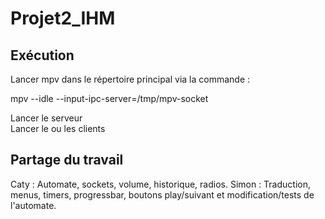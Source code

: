 # Projet2_IHM  

## Exécution  

Lancer mpv dans le répertoire principal via la commande :  

mpv --idle --input-ipc-server=/tmp/mpv-socket
  
Lancer le serveur  
Lancer le ou les clients

## Partage du travail

Caty : Automate, sockets, volume, historique, radios.
Simon : Traduction, menus, timers, progressbar, boutons play/suivant et modification/tests de l'automate.
